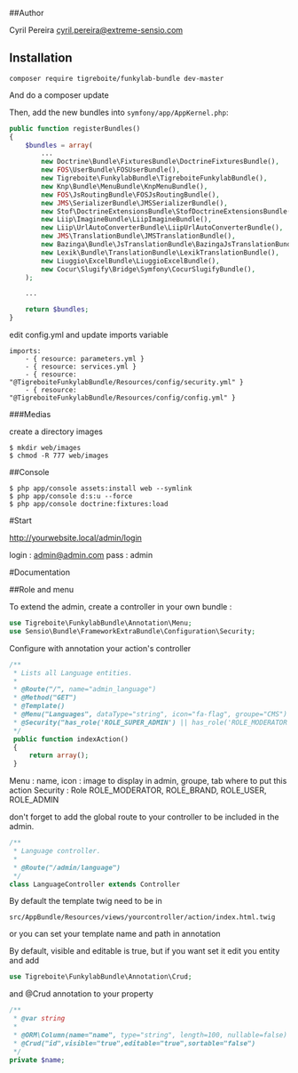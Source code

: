##Author

Cyril Pereira <cyril.pereira@extreme-sensio.com>

## Installation

```
composer require tigreboite/funkylab-bundle dev-master
```

And do a composer update

Then, add the new bundles into `symfony/app/AppKernel.php`:

```php
public function registerBundles()
{
    $bundles = array(
        ...
        new Doctrine\Bundle\FixturesBundle\DoctrineFixturesBundle(),
        new FOS\UserBundle\FOSUserBundle(),
        new Tigreboite\FunkylabBundle\TigreboiteFunkylabBundle(),
        new Knp\Bundle\MenuBundle\KnpMenuBundle(),
        new FOS\JsRoutingBundle\FOSJsRoutingBundle(),
        new JMS\SerializerBundle\JMSSerializerBundle(),
        new Stof\DoctrineExtensionsBundle\StofDoctrineExtensionsBundle(),
        new Liip\ImagineBundle\LiipImagineBundle(),
        new Liip\UrlAutoConverterBundle\LiipUrlAutoConverterBundle(),
        new JMS\TranslationBundle\JMSTranslationBundle(),
        new Bazinga\Bundle\JsTranslationBundle\BazingaJsTranslationBundle(),
        new Lexik\Bundle\TranslationBundle\LexikTranslationBundle(),
        new Liuggio\ExcelBundle\LiuggioExcelBundle(),
        new Cocur\Slugify\Bridge\Symfony\CocurSlugifyBundle(),
    );

    ...

    return $bundles;
}
```

edit config.yml and update imports variable

```
imports:
    - { resource: parameters.yml }
    - { resource: services.yml }
    - { resource: "@TigreboiteFunkylabBundle/Resources/config/security.yml" }
    - { resource: "@TigreboiteFunkylabBundle/Resources/config/config.yml" }
```

###Medias

create a directory images

```
$ mkdir web/images
$ chmod -R 777 web/images
```

##Console

```
$ php app/console assets:install web --symlink
$ php app/console d:s:u --force
$ php app/console doctrine:fixtures:load
```

#Start

http://yourwebsite.local/admin/login

login : admin@admin.com
pass  : admin

#Documentation

##Role and menu

To extend the admin, create a controller in your own bundle :

```php
use Tigreboite\FunkylabBundle\Annotation\Menu;
use Sensio\Bundle\FrameworkExtraBundle\Configuration\Security;
```

Configure with annotation your action's controller  

```php
/**
 * Lists all Language entities.
 *
 * @Route("/", name="admin_language")
 * @Method("GET")
 * @Template()
 * @Menu("Languages", dataType="string", icon="fa-flag", groupe="CMS")
 * @Security("has_role('ROLE_SUPER_ADMIN') || has_role('ROLE_MODERATOR')")
 */
 public function indexAction()
 {
     return array();
 }
```

Menu : name, icon : image to display in admin, groupe, tab where to put this action
Security : Role ROLE_MODERATOR, ROLE_BRAND, ROLE_USER, ROLE_ADMIN

don't forget to add the global route to your controller to be included in the admin.

```php
/**
 * Language controller.
 *
 * @Route("/admin/language")
 */
class LanguageController extends Controller
```

By default the template twig need to be in

```
src/AppBundle/Resources/views/yourcontroller/action/index.html.twig
```

or you can set your template name and path in annotation

By default, visible and editable is true, but if you want set it
edit you entity and add

```php
use Tigreboite\FunkylabBundle\Annotation\Crud;
```

and @Crud annotation to your property

```php
/**
 * @var string
 *
 * @ORM\Column(name="name", type="string", length=100, nullable=false)
 * @Crud("id",visible="true",editable="true",sortable="false")
 */
private $name;
```

